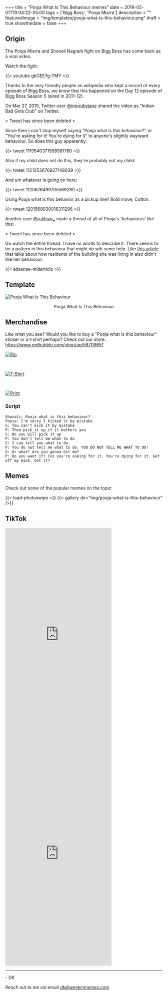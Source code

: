 +++
title = "Pooja What Is This Behaviour memes"
date = 2019-05-01T19:04:22-05:00
tags = ['Bigg Boss', 'Pooja Misrra']
description = ""
featuredImage = "img/templates/pooja-what-is-this-behaviour.png"
draft = true
showthedate = false
+++

## Origin

The Pooja Misrra and Shonali Nagrani fight on Bigg Boss has come back as a viral video.

Watch the fight:

<!--more-->

{{< youtube gkOEE7g-TMY >}}

Thanks to the very friendly people on wikipedia who kept a record of every episode of Bigg Boss, we know that this happened on the Day 12 episode of Bigg Boss Season 5 (aired in 2011-12).

On Mar 27, 2019, Twitter user [@intorubyjane](https://twitter.com/intorubyjane) shared the video as "Indian Bad Girls Club" on Twitter.

< Tweet has since been deleted >

Since then I can't stop myself saying "Pooja what is this behaviour?" or  "You're asking for it! You're dying for it" to anyone's slightly wayward behaviour. So does this guy apparently:

{{< tweet 1119540371598581760 >}}

Also if my child does not do this, they're probably not my child:

{{< tweet 1121253676927148039 >}}

And um whatever is going on here:

{{< tweet 1120676499705569280 >}}


Using Pooja what is this behavior as a pickup line? Bold move, Cotton.

{{< tweet 1201568030016311296 >}}

Another user [@rukhsxr_](https://twitter.com/rukhsxr_) made a thread of all of Pooja's 'behaviours' like this: 

< Tweet has since been deleted >


Go watch the entire thread. I have no words to describe it. There seems to be a pattern in this behaviour that might do wih some help. Like [this article](https://economictimes.indiatimes.com/magazines/panache/banned-from-the-house-because-i-am-single-says-former-bigg-boss-contestant-pooja-misrra/articleshow/50545977.cms) that talks about how residents of the building she was living in also didn't like her behaviour.


{{< adsense-midarticle >}}

## Template

![Pooja What Is This Behaviour](img/templates/pooja-what-is-this-behaviour.png)
<center>Pooja What Is This Behaviour</center>


## Merchandise

Like what you see? Would you like to buy a "Pooja what is this behaviour" sticker or a t-shirt perhaps? Check out our store: https://www.redbubble.com/shop/ap/58709651


[![Pin](img/merchandise/pooja-what-is-this-behaviour-pin.jpg)](https://www.redbubble.com/i/pin/Pooja-What-Is-This-Behaviour-by-weekinmemes/58709651.NP9QY)

<br/>

[![T-Shirt](img/merchandise/pooja-what-is-this-behaviour-tshirt.jpg)](https://www.redbubble.com/i/t-shirt/Pooja-What-Is-This-Behaviour-by-weekinmemes/58709651.IJ6L0)

<br/>

[![Print](img/merchandise/pooja-what-is-this-behaviour-print.jpg)](https://www.redbubble.com/i/canvas-print/Pooja-What-Is-This-Behaviour-by-weekinmemes/58709651.5Y5V7)






### Script

```
Shonali: Pooja what is this behaviour?
Pooja: I'm sorry I kicked it by mistake
S: You can't kick it by mistake
P: Then pick it up if it bothers you
S: No you will pick it up
P: You don't tell me what to do
S: I can tell you what to do
P: You do not tell me what to do. YOU DO NOT TELL ME WHAT TO DO!
S: Or what? Are you gonna hit me?
P: Do you want it? Coz you're asking for it. You're dying for it. Get off my back. Got it?
```

## Memes

Check out some of the popular memes on the topic:

{{< load-photoswipe >}}
{{< gallery dir="img/pooja-what-is-this-behaviour" />}}


## TikTok

<iframe width="340" height="700" src="https://www.tiktok.com/embed/6764803000478338309" frameborder="0" allow="accelerometer; autoplay; encrypted-media; gyroscope; picture-in-picture" allowfullscreen></iframe>

<br>
<iframe width="340" height="700" src="https://www.tiktok.com/embed/6701774695156419845" frameborder="0" allow="accelerometer; autoplay; encrypted-media; gyroscope; picture-in-picture" allowfullscreen></iframe>

---
\- DK

*Reach out to me via email dk@weekinmemes.com*
